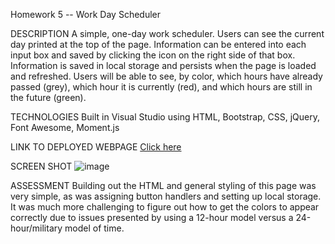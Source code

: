Homework 5 -- Work Day Scheduler

DESCRIPTION
A simple, one-day work scheduler. Users can see the current day printed at the top of the page. Information can be entered into each input box and saved by clicking the icon on the right side of that box. Information is saved in local storage and persists when the page is loaded and refreshed. Users will be able to see, by color, which hours have already passed (grey), which hour it is currently (red), and which hours are still in the future (green).

TECHNOLOGIES
Built in Visual Studio using HTML, Bootstrap, CSS, jQuery, Font Awesome, Moment.js

LINK TO DEPLOYED WEBPAGE
[Click here](https://alyssahellrung.github.io/workDayScheduler/)

SCREEN SHOT
![image](image.png)

ASSESSMENT
Building out the HTML and general styling of this page was very simple, as was assigning button handlers and setting up local storage. It was much more challenging to figure out how to get the colors to appear correctly due to issues presented by using a 12-hour model versus a 24-hour/military model of time.